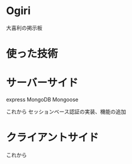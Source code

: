 # Ogiri


大喜利の掲示板

# 使った技術

# サーバーサイド
express MongoDB Mongoose

これから
セッションベース認証の実装、機能の追加

# クライアントサイド
これから




